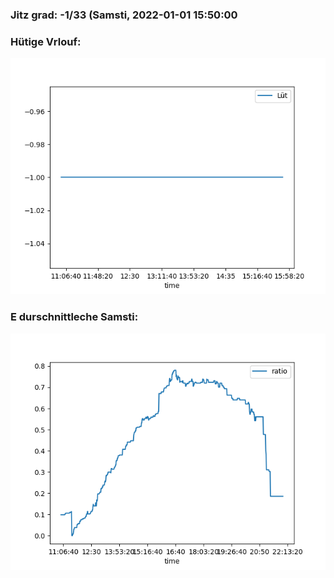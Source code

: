 ### Jitz grad: -1/33 (Samsti, 2022-01-01 15:50:00

### Hütige Vrlouf:
![Graph](Today.png)

### E durschnittleche Samsti:
![Graph](Samsti.png)